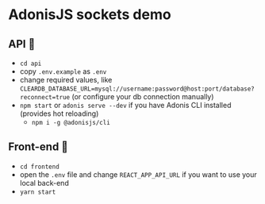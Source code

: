 # AdonisJS sockets demo


## API 🔧

- `cd api`
- copy `.env.example` as `.env`
- change required values, like `CLEARDB_DATABASE_URL=mysql://username:password@host:port/database?reconnect=true` (or configure your db connection manually)
- `npm start` or `adonis serve --dev` if you have Adonis CLI installed (provides hot reloading)
  - `npm i -g @adonisjs/cli` 
  
## Front-end 🎀
- `cd frontend`
- open the `.env` file and change `REACT_APP_API_URL` if you want to use your local back-end
- `yarn start`
